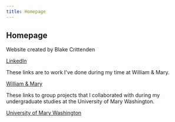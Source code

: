 ```yaml
---
title: Homepage
---
```


## Homepage
Website created by Blake Crittenden

[LinkedIn](https://www.linkedin.com/in/blake-crittenden/)

These links are to work I've done during my time at William & Mary.

[William & Mary](/William_Mary/index.md)

These links to group projects that I collaborated with during my undergraduate studies at the University of Mary Washington.

[University of Mary Washington](/UMW/index.md)
